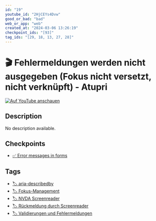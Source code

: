 ```yaml
---
id: "19"
youtube_id: "2HjCEYs4Dvw"
good_or_bad: "bad"
web_or_app: "web"
created_at: "2024-03-06 13:26:19"
checkpoint_ids: "[93]"
tag_ids: "[29, 18, 13, 27, 28]"
---
```


# 🎬 Fehlermeldungen werden nicht ausgegeben (Fokus nicht versetzt, nicht verknüpft) - Atupri

[![Auf YouTube anschauen](https://img.youtube.com/vi/2HjCEYs4Dvw/sddefault.jpg)](https://youtu.be/2HjCEYs4Dvw)

## Description

No description available.

## Checkpoints

- [✅ Error messages in forms](/en/wcag/3.3.1-error-identification/error-messages-in-forms)

## Tags

- [🏷️ aria-describedby](/en/tags/aria-describedby)
- [🏷️ Fokus-Management](/en/tags/fokus-management)
- [🏷️ NVDA Screenreader](/en/tags/nvda-screenreader)
- [🏷️ Rückmeldung durch Screenreader](/en/tags/ruckmeldung-durch-screenreader)
- [🏷️ Validierungen und Fehlermeldungen](/en/tags/validierungen-und-fehlermeldungen)
